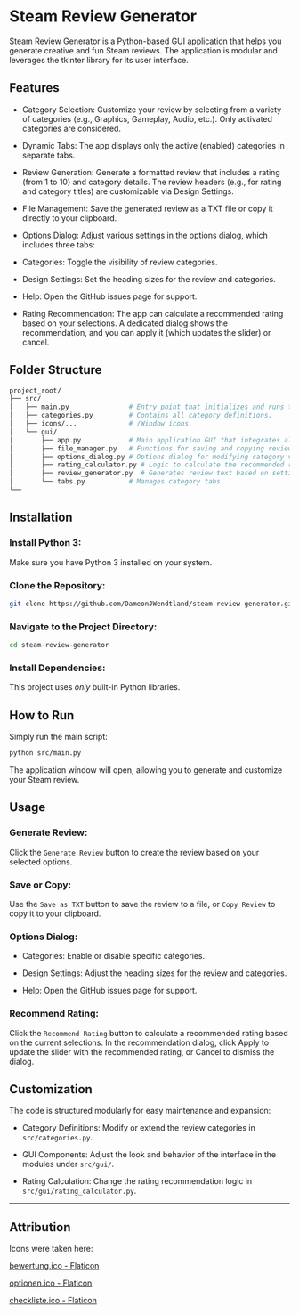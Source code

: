 # Steam Review Generator
Steam Review Generator is a Python-based GUI application that helps you generate creative and fun Steam reviews. 
The application is modular and leverages the tkinter library for its user interface.

## Features
- Category Selection:
Customize your review by selecting from a variety of categories (e.g., Graphics, Gameplay, Audio, etc.). Only activated categories are considered.

- Dynamic Tabs:
The app displays only the active (enabled) categories in separate tabs.

- Review Generation:
Generate a formatted review that includes a rating (from 1 to 10) and category details.
The review headers (e.g., for rating and category titles) are customizable via Design Settings.

- File Management:
Save the generated review as a TXT file or copy it directly to your clipboard.

- Options Dialog:
Adjust various settings in the options dialog, which includes three tabs:

- Categories: Toggle the visibility of review categories.

- Design Settings: Set the heading sizes for the review and categories.

 - Help: Open the GitHub issues page for support.

- Rating Recommendation:
The app can calculate a recommended rating based on your selections. A dedicated dialog shows the recommendation, and you can apply it (which updates the slider) or cancel.

## Folder Structure
```bash
project_root/
├── src/
│   ├── main.py               # Entry point that initializes and runs the application.
│   ├── categories.py         # Contains all category definitions.
│   ├── icons/...             # /Window icons.
│   └── gui/
│       ├── app.py            # Main application GUI that integrates all modules.
│       ├── file_manager.py   # Functions for saving and copying reviews.
│       ├── options_dialog.py # Options dialog for modifying category visibility, design settings, etc.
│       ├── rating_calculator.py # Logic to calculate the recommended rating.
│       ├── review_generator.py  # Generates review text based on settings.
│       └── tabs.py           # Manages category tabs.
└── 
```
## Installation
### Install Python 3:
Make sure you have Python 3 installed on your system.

### Clone the Repository:

```bash
git clone https://github.com/DameonJWendtland/steam-review-generator.git
```
### Navigate to the Project Directory:

```bash
cd steam-review-generator
```

### Install Dependencies:
This project uses *only* built-in Python libraries.

## How to Run
Simply run the main script:

```bash
python src/main.py
```
The application window will open, allowing you to generate and customize your Steam review.

## Usage
### Generate Review:
Click the `Generate Review` button to create the review based on your selected options.

### Save or Copy:
Use the `Save as TXT` button to save the review to a file, or `Copy Review` to copy it to your clipboard.

### Options Dialog:

- Categories: Enable or disable specific categories.

- Design Settings: Adjust the heading sizes for the review and categories.

- Help: Open the GitHub issues page for support.

### Recommend Rating:
Click the `Recommend Rating` button to calculate a recommended rating based on the current selections.
In the recommendation dialog, click Apply to update the slider with the recommended rating, or Cancel to dismiss the dialog.

## Customization
The code is structured modularly for easy maintenance and expansion:

- Category Definitions: Modify or extend the review categories in `src/categories.py`.

- GUI Components: Adjust the look and behavior of the interface in the modules under `src/gui/`.

- Rating Calculation: Change the rating recommendation logic in `src/gui/rating_calculator.py`.


---

## Attribution
Icons were taken here:

<a href="https://www.flaticon.com/de/kostenlose-icons/rezension" title="rezension Icons">bewertung.ico - Flaticon</a>

<a href="https://www.flaticon.com/de/kostenlose-icons/filter" title="filter Icons">optionen.ico - Flaticon</a>

<a href="https://www.flaticon.com/de/kostenlose-icons/auswertung" title="auswertung Icons">checkliste.ico - Flaticon</a>

